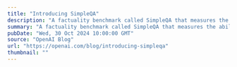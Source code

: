 ```yaml
---
title: "Introducing SimpleQA"
description: "A factuality benchmark called SimpleQA that measures the ability for language models to answer short, fact-seeking questions."
summary: "A factuality benchmark called SimpleQA that measures the ability for language models to answer short, fact-seeking questions."
pubDate: "Wed, 30 Oct 2024 10:00:00 GMT"
source: "OpenAI Blog"
url: "https://openai.com/blog/introducing-simpleqa"
thumbnail: ""
---
```


